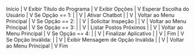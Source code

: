 Início
|
V
Exibir Título do Programa
|
V
Exibir Opções
|
V
Esperar Escolha do Usuário
|
V
Se Opção == 1:
| |
V |
Ativar Chatbot
| |
V |
Voltar ao Menu Principal
|
V
Se Opção == 2:
| |
V |
Solicitar Inspeção
| |
V |
Voltar ao Menu Principal
|
V
Se Opção == 3:
| |
V |
Listar Postos Próximos
| |
V |
Voltar ao Menu Principal
|
V
Se Opção == 4:
| |
V |
Finalizar Aplicativo
| |
V |
Fim
|
V
Se Opção Inválida:
| |
V |
Exibir Mensagem de Opção Inválida
| |
V |
Voltar ao Menu Principal
|
V
Fim
